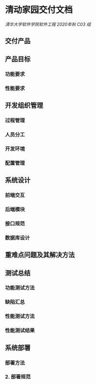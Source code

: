 # 清动家园交付文档

*清华大学软件学院软件工程 2020年秋 C03 组*

## 交付产品



## 产品目标

### 功能要求

### 性能要求

## 开发组织管理

### 过程管理

### 人员分工

### 开发环境

### 配置管理

## 系统设计

### 前端交互

### 后端模块

### 接口规范

### 数据库设计

## 重难点问题及其解决方法

## 测试总结

### 功能测试方法

### 缺陷汇总

### 性能测试方法

### 性能测试结果

## 系统部署

### 部署方法

### 2. 部署规范

